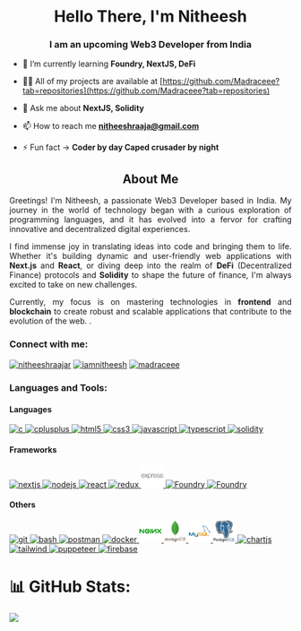 <h1 align="center">Hello There, I'm Nitheesh</h1>
<h3 align="center">I am an upcoming Web3 Developer from India</h3>

- 📖 I’m currently learning **Foundry, NextJS, DeFi**

- 👨‍💻 All of my projects are available at [https://github.com/Madraceee?tab=repositories](https://github.com/Madraceee?tab=repositories)

- 💬 Ask me about **NextJS, Solidity**

- 📫 How to reach me **nitheeshraaja@gmail.com**

- ⚡ Fun fact -> **Coder by day Caped crusader by night**

<h2 align="center">About Me</h2>
<p align="justify">Greetings! I'm Nitheesh, a passionate Web3 Developer based in India. My journey in the world of technology began with a curious exploration of programming languages, and it has evolved into a fervor for crafting innovative and decentralized digital experiences.</p>

<p align="justify">I find immense joy in translating ideas into code and bringing them to life. Whether it's building dynamic and user-friendly web applications with <strong>Next.js</strong> and <strong>React</strong>, or diving deep into the realm of <strong>DeFi</strong> (Decentralized Finance) protocols and <strong>Solidity</strong> to shape the future of finance, I'm always excited to take on new challenges.</p>

<p align="justify">Currently, my focus is on mastering technologies in <strong>frontend</strong> and <strong>blockchain</strong> to create robust and scalable applications that contribute to the evolution of the web. .</p>



<h3 align="left">Connect with me:</h3>
<p align="left">
<a href="https://linkedin.com/in/nitheeshraajar" target="blank"><img align="center" src="https://content.linkedin.com/content/dam/me/business/en-us/amp/brand-site/v2/bg/LI-Bug.svg.original.svg" alt="nitheeshraajar" height="30" width="40" /></a>
<a href="https://www.instagram.com/iamnitheesh_/" target="blank"><img align="center" src="https://github.com/Madraceee/Madraceee/assets/100791797/c2e02ad1-f719-476e-9f8d-e2e72625c180" alt="iamnitheesh" height="30" width="40" /></a>
<a href="https://www.leetcode.com/madraceee" target="blank"><img align="center" src="https://raw.githubusercontent.com/rahuldkjain/github-profile-readme-generator/master/src/images/icons/Social/leet-code.svg" alt="madraceee" height="30" width="40" /></a>
</p>

<h3 align="left">Languages and Tools:</h3>
<p align="left"> 
  <h4 align="left">Languages</h4>
  <a href="https://www.cprogramming.com/" target="_blank" rel="noreferrer"> <img src="https://github.com/Madraceee/Madraceee/assets/100791797/39b8e26f-6cb2-4dc0-ba07-bbd5905671bd" alt="c" width="40" height="40"/> </a> 
  <a href="https://www.w3schools.com/cpp/" target="_blank" rel="noreferrer"> <img src="https://github.com/Madraceee/Madraceee/assets/100791797/fa59ed79-320b-49ab-9e8a-f98ae2d4c2f3" alt="cplusplus" width="40" height="40"/> </a> 
  <a href="https://www.w3.org/html/" target="_blank" rel="noreferrer"> <img src="https://github.com/Madraceee/Madraceee/assets/100791797/50c1245b-d99b-40f6-a0ff-c974feeffb77" alt="html5" width="40" height="40"/> </a> 
  <a href="https://www.w3schools.com/css/" target="_blank" rel="noreferrer"> <img src="https://github.com/Madraceee/Madraceee/assets/100791797/4c020147-7018-496a-9da8-a2a282b4d786" alt="css3" width="40" height="40"/> </a>  
    <a href="https://developer.mozilla.org/en-US/docs/Web/JavaScript" target="_blank" rel="noreferrer"> <img src="https://github.com/Madraceee/Madraceee/assets/100791797/aa2fcddb-f20b-4358-b4f7-a28dce2ceb91" alt="javascript" width="40" height="40"/> </a>  
  <a href="https://www.typescriptlang.org/" target="_blank" rel="noreferrer"> <img src="https://github.com/Madraceee/Madraceee/assets/100791797/0d654423-fa83-4c8b-82c9-9c4134d6a312" alt="typescript" width="40" height="40"/> </a> 
  <a href="https://docs.soliditylang.org/en/v0.8.21/" target="_blank" rel="noreferrer"> <img src="https://docs.soliditylang.org/en/latest/_images/solidity_logo.svg" alt="solidity" width="40" height="40"/> </a>

  <h4 align="left">Frameworks</h4>
    <a href="https://nextjs.org/" target="_blank" rel="noreferrer"> <img src="https://cdn.worldvectorlogo.com/logos/nextjs-2.svg" alt="nextjs" width="40" height="40"/> </a> 
    <a href="https://nodejs.org" target="_blank" rel="noreferrer"> <img src="https://github.com/Madraceee/Madraceee/assets/100791797/e736928e-7a5d-4cea-8a87-bc325823d474" alt="nodejs" width="40" height="40"/> </a> 
    <a href="https://reactjs.org/" target="_blank" rel="noreferrer"> <img src="https://github.com/Madraceee/Madraceee/assets/100791797/430d24d9-50fc-46d8-9e5b-f9855b8af476" alt="react" width="40" height="40"/> </a> 
    <a href="https://redux.js.org" target="_blank" rel="noreferrer"> <img src="https://github.com/Madraceee/Madraceee/assets/100791797/ebdd5492-d7d1-48a6-b334-187d18330baa" alt="redux" width="40" height="40"/> </a>
    <a href="https://expressjs.com" target="_blank" rel="noreferrer"> <img src="https://raw.githubusercontent.com/devicons/devicon/master/icons/express/express-original-wordmark.svg" alt="express" width="40" height="40"/> </a>  
     <a href="https://book.getfoundry.sh/" target="_blank" rel="noreferrer"> <img src="https://getfoundry.sh/logo.png" alt="Foundry" width="40" height="40"/> </a>  
     <a href="https://hardhat.org/" target="_blank" rel="noreferrer"> <img src="https://github.com/Madraceee/Madraceee/assets/100791797/5a47843d-152d-4b46-b3dd-b08885992eb3" alt="Foundry" width="40" height="40"/> </a>      


  <h4 align="left">Others</h4>
  <a href="https://git-scm.com/" target="_blank" rel="noreferrer"> <img src="https://www.vectorlogo.zone/logos/git-scm/git-scm-icon.svg" alt="git" width="40" height="40"/> </a>
  <a href="https://www.gnu.org/software/bash/" target="_blank" rel="noreferrer"> <img src="https://www.vectorlogo.zone/logos/gnu_bash/gnu_bash-icon.svg" alt="bash" width="40" height="40"/> </a> 
  <a href="https://postman.com" target="_blank" rel="noreferrer"> <img src="https://www.vectorlogo.zone/logos/getpostman/getpostman-icon.svg" alt="postman" width="40" height="40"/> </a> 
  <a href="https://www.docker.com/" target="_blank" rel="noreferrer"> <img src="https://github.com/Madraceee/Madraceee/assets/100791797/1ce7e240-443d-4103-b441-cdd8996085c5" alt="docker" width="40" height="40"/> </a> 
  <a href="https://www.nginx.com" target="_blank" rel="noreferrer"> <img src="https://raw.githubusercontent.com/devicons/devicon/master/icons/nginx/nginx-original.svg" alt="nginx" width="40" height="40"/> </a> 
   <a href="https://www.mongodb.com/" target="_blank" rel="noreferrer"> <img src="https://raw.githubusercontent.com/devicons/devicon/master/icons/mongodb/mongodb-original-wordmark.svg" alt="mongodb" width="40" height="40"/> </a> 
  <a href="https://www.mysql.com/" target="_blank" rel="noreferrer"> <img src="https://raw.githubusercontent.com/devicons/devicon/master/icons/mysql/mysql-original-wordmark.svg" alt="mysql" width="40" height="40"/> </a>   
  <a href="https://www.postgresql.org" target="_blank" rel="noreferrer"> <img src="https://raw.githubusercontent.com/devicons/devicon/master/icons/postgresql/postgresql-original-wordmark.svg" alt="postgresql" width="40" height="40"/> </a> 
  <a href="https://www.chartjs.org" target="_blank" rel="noreferrer"> <img src="https://www.chartjs.org/media/logo-title.svg" alt="chartjs" width="40" height="40"/> </a> 
  <a href="https://tailwindcss.com/" target="_blank" rel="noreferrer"> <img src="https://www.vectorlogo.zone/logos/tailwindcss/tailwindcss-icon.svg" alt="tailwind" width="40" height="40"/> </a> 
  <a href="https://github.com/puppeteer/puppeteer" target="_blank" rel="noreferrer"> <img src="https://www.vectorlogo.zone/logos/pptrdev/pptrdev-official.svg" alt="puppeteer" width="40" height="40"/> </a> 
  <a href="https://firebase.google.com/" target="_blank" rel="noreferrer"> <img src="https://www.vectorlogo.zone/logos/firebase/firebase-icon.svg" alt="firebase" width="40" height="40"/> </a> 
</p>


# 📊 GitHub Stats:
![](https://github-readme-stats.vercel.app/api/top-langs/?username=Madraceee&theme=merko&hide_border=false&include_all_commits=false&count_private=true&layout=compact)
